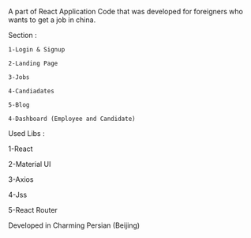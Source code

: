 A part of React Application Code that was developed for foreigners who wants to get a job in china.

Section :

	1-Login & Signup
	
	2-Landing Page
	
	3-Jobs
	
	4-Candiadates
	
	5-Blog
	
	4-Dashboard (Employee and Candidate)
	
	
Used Libs :


   1-React
  
   2-Material UI
  
   3-Axios
  
   4-Jss

   5-React Router
  
Developed in Charming Persian (Beijing)
